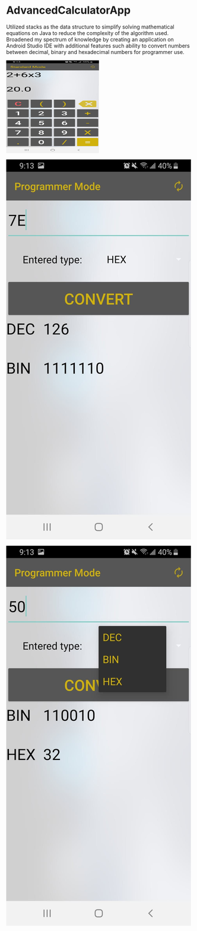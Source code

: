 # AdvancedCalculatorApp

Utilized stacks as the data structure to simplify solving mathematical equations on Java to reduce the complexity of the algorithm used. Broadened my spectrum of knowledge by creating an application on Android Studio IDE with additional features such ability to convert numbers between decimal, binary and hexadecimal numbers for programmer use.

<img src="https://github.com/tufayldhalla/AdvancedCalculatorApp/blob/master/Calculate%20Expression.jpg " alt="alt text" width="250" height="250">

![alt text](https://github.com/tufayldhalla/AdvancedCalculatorApp/blob/master/Conversion%20Example%201.jpg)

![alt text](https://github.com/tufayldhalla/AdvancedCalculatorApp/blob/master/Conversion%20Example%202.jpg)


